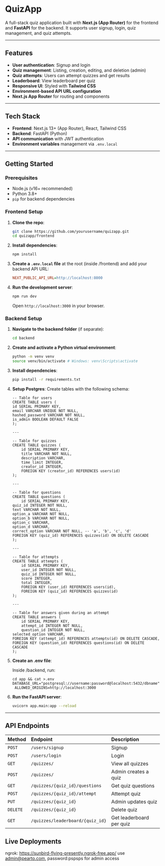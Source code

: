 # QuizApp

A full-stack quiz application built with **Next.js (App Router)** for the frontend and **FastAPI** for the backend. It supports user signup, login, quiz management, and quiz attempts.

---

## Features

* **User authentication**: Signup and login
* **Quiz management**: Listing, creation, editing, and deletion (admin)
* **Quiz attempts**: Users can attempt quizzes and get results
* **Leaderboard**: View leaderboard per quiz
* **Responsive UI**: Styled with **Tailwind CSS**
* **Environment-based API URL configuration**
* **Next.js App Router** for routing and components

---

## Tech Stack

* **Frontend**: Next.js 13+ (App Router), React, Tailwind CSS
* **Backend**: FastAPI (Python)
* **API communication** with JWT authentication
* **Environment variables** management via `.env.local`

---

## Getting Started

### Prerequisites

* Node.js (v16+ recommended)
* Python 3.8+
* `pip` for backend dependencies

### Frontend Setup

1.  **Clone the repo**:

    ```bash
    git clone https://github.com/yourusername/quizapp.git
    cd quizapp/frontend
    ```

2.  **Install dependencies**:

    ```bash
    npm install
    ```

3.  **Create a `.env.local` file** at the root (inside /frontend) and add your backend API URL:

    ```ini
    NEXT_PUBLIC_API_URL=http://localhost:8000
    ```

4.  **Run the development server**:

    ```bash
    npm run dev
    ```

    Open `http://localhost:3000` in your browser.

### Backend Setup

1.  **Navigate to the backend folder** (if separate):

    ```bash
    cd backend
    ```

2.  **Create and activate a Python virtual environment**:

    ```bash
    python -m venv venv
    source venv/bin/activate # Windows: venv\Scripts\activate
    ```

3.  **Install dependencies**:

    ```bash
    pip install -r requirements.txt
    ```

4. **Setup Postgres**:
    Create tables with the following schema:
    ```
    -- Table for users
    CREATE TABLE users (
    id SERIAL PRIMARY KEY,
    email VARCHAR UNIQUE NOT NULL,
    hashed_password VARCHAR NOT NULL,
    is_admin BOOLEAN DEFAULT FALSE
    );

    ---
    
    -- Table for quizzes
    CREATE TABLE quizzes (
        id SERIAL PRIMARY KEY,
        title VARCHAR NOT NULL,
        description VARCHAR,
        time_limit INTEGER,
        creator_id INTEGER,
        FOREIGN KEY (creator_id) REFERENCES users(id)
    );
    
    ---
    
    -- Table for questions
    CREATE TABLE questions (
        id SERIAL PRIMARY KEY,
    quiz_id INTEGER NOT NULL,
    text VARCHAR NOT NULL,
    option_a VARCHAR NOT NULL,
    option_b VARCHAR NOT NULL,
    option_c VARCHAR,
    option_d VARCHAR,
    correct_option VARCHAR NOT NULL, -- 'a', 'b', 'c', 'd'
    FOREIGN KEY (quiz_id) REFERENCES quizzes(id) ON DELETE CASCADE
    );
    
    ---
    
    -- Table for attempts
    CREATE TABLE attempts (
        id SERIAL PRIMARY KEY,
        user_id INTEGER NOT NULL,
        quiz_id INTEGER NOT NULL,
        score INTEGER,
        total INTEGER,
        FOREIGN KEY (user_id) REFERENCES users(id),
        FOREIGN KEY (quiz_id) REFERENCES quizzes(id)
    );
    
    ---
    
    -- Table for answers given during an attempt
    CREATE TABLE answers (
        id SERIAL PRIMARY KEY,
        attempt_id INTEGER NOT NULL,
        question_id INTEGER NOT NULL,
    selected_option VARCHAR,
    FOREIGN KEY (attempt_id) REFERENCES attempts(id) ON DELETE CASCADE,
    FOREIGN KEY (question_id) REFERENCES questions(id) ON DELETE CASCADE
    );
    ```
   
5. **Create an .env file**:

   Inside /backend, run:
   ```
   cd app && cat >.env
   DATABASE_URL="postgresql://username:password@localhost:5432/dbname"
    ALLOWED_ORIGINS=http://localhost:3000
   ```
6.  **Run the FastAPI server**:

    ```bash
    uvicorn app.main:app --reload
    ```

---

## API Endpoints

| Method | Endpoint                    | Description               |
| :----- | :-------------------------- | :------------------------ |
| `POST`   | `/users/signup`             | Signup                    |
| `POST`   | `/users/login`              | Login                     |
| `GET`    | `/quizzes/`                 | View all quizzes          |
| `POST`   | `/quizzes/`                 | Admin creates a quiz      |
| `GET`    | `/quizzes/{quiz_id}/questions` | Get quiz questions        |
| `POST`   | `/quizzes/{quiz_id}/attempt`| Attempt quiz              |
| `PUT`    | `/quizzes/{quiz_id}`        | Admin updates quiz        |
| `DELETE` | `/quizzes/{quiz_id}`        | Delete quiz               |
| `GET`    | `/quizzes/leaderboard/{quiz_id}` | Get leaderboard per quiz |

## Live Deployments
ngrok: https://sunbird-flying-presently.ngrok-free.app/
use admin@pearto.com, password:pspsps for admin access
